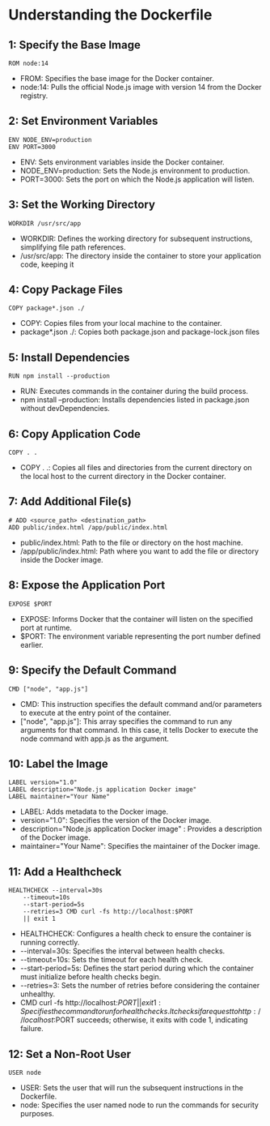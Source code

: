 # Understanding the Dockerfile

## 1: Specify the Base Image 

```
ROM node:14
```

- FROM: Specifies the base image for the Docker container.
- node:14: Pulls the official Node.js image with version 14 from the Docker registry.

## 2: Set Environment Variables

```
ENV NODE_ENV=production
ENV PORT=3000
```

- ENV: Sets environment variables inside the Docker container.
- NODE_ENV=production: Sets the Node.js environment to production.
- PORT=3000: Sets the port on which the Node.js application will listen.

## 3: Set the Working Directory

```
WORKDIR /usr/src/app
```

- WORKDIR: Defines the working directory for subsequent instructions, simplifying file path references.
- /usr/src/app: The directory inside the container to store your application code, keeping it 

## 4: Copy Package Files

```
COPY package*.json ./
```

- COPY: Copies files from your local machine to the container.
- package*.json ./: Copies both package.json and package-lock.json files

## 5: Install Dependencies

```
RUN npm install --production
```

- RUN: Executes commands in the container during the build process.
- npm install –production: Installs dependencies listed in package.json without devDependencies.

## 6: Copy Application Code

```
COPY . .
```

- COPY . .: Copies all files and directories from the current directory on the local host to the current directory in the Docker container.

## 7: Add Additional File(s)

```
# ADD <source_path> <destination_path>
ADD public/index.html /app/public/index.html
```

- public/index.html: Path to the file or directory on the host machine.
- /app/public/index.html: Path where you want to add the file or directory inside the Docker image.


## 8: Expose the Application Port

```
EXPOSE $PORT
```

- EXPOSE: Informs Docker that the container will listen on the specified port at runtime.
- $PORT: The environment variable representing the port number defined earlier.

## 9: Specify the Default Command

```
CMD ["node", "app.js"]
```

- CMD: This instruction specifies the default command and/or parameters to execute at the entry point of the container.
- ["node", "app.js"]: This array specifies the command to run any arguments for that command. In this case, it tells Docker to execute the node command with app.js as the argument.

## 10: Label the Image

```
LABEL version="1.0"
LABEL description="Node.js application Docker image"
LABEL maintainer="Your Name"
```

- LABEL: Adds metadata to the Docker image.
- version="1.0": Specifies the version of the Docker image.
- description="Node.js application Docker image" : Provides a description of the Docker image.
- maintainer="Your Name": Specifies the maintainer of the Docker image.

## 11: Add a Healthcheck

```
HEALTHCHECK --interval=30s 
    --timeout=10s 
    --start-period=5s 
    --retries=3 CMD curl -fs http://localhost:$PORT 
    || exit 1
```

- HEALTHCHECK: Configures a health check to ensure the container is running correctly.
- --interval=30s: Specifies the interval between health checks.
- --timeout=10s: Sets the timeout for each health check.
- --start-period=5s: Defines the start period during which the container must initialize before health checks begin.
- --retries=3: Sets the number of retries before considering the container unhealthy.
- CMD curl -fs http://localhost:$PORT || exit 1: Specifies the command to run for health checks. It checks if a request to http://localhost:$PORT succeeds; otherwise, it exits with code 1, indicating failure.


## 12: Set a Non-Root User

```
USER node
```

- USER: Sets the user that will run the subsequent instructions in the Dockerfile.
- node: Specifies the user named node to run the commands for security purposes.
